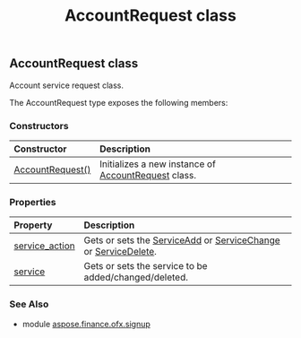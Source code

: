 ﻿---
title: AccountRequest class
second_title: Aspose.Finance for Python via .NET API References
description: 
type: docs
weight: 40
url: /python-net/aspose.finance.ofx.signup/accountrequest/
is_root: false
---

## AccountRequest class

Account service request class.



The AccountRequest type exposes the following members:

### Constructors
| Constructor | Description |
| :- | :- |
| [AccountRequest()](/finance/python-net/aspose.finance.ofx.signup/accountrequest/__init__/#) | Initializes a new instance of [AccountRequest](/finance/python-net/aspose.finance.ofx.signup/accountrequest) class. |


### Properties
| Property | Description |
| :- | :- |
| [service_action](/finance/python-net/aspose.finance.ofx.signup/accountrequest/service_action) | Gets or sets the [ServiceAdd](/finance/python-net/aspose.finance.ofx.signup/serviceadd) or [ServiceChange](/finance/python-net/aspose.finance.ofx.signup/servicechange) or [ServiceDelete](/finance/python-net/aspose.finance.ofx.signup/servicedelete). |
| [service](/finance/python-net/aspose.finance.ofx.signup/accountrequest/service) | Gets or sets the service to be added/changed/deleted. |


### See Also

* module [aspose.finance.ofx.signup](../)
